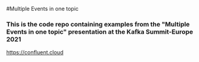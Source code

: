 #Multiple Events in one topic
### This is the code repo containing examples from the "Multiple Events in one topic" presentation at the Kafka Summit-Europe 2021

https://confluent.cloud